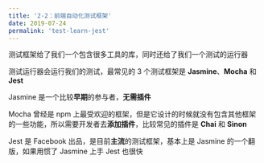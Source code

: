 ```yaml
---
title: '2-2：前端自动化测试框架'
date: 2019-07-24
permalink: 'test-learn-jest'
---
```


测试框架给了我们一个包含很多工具的库，同时还给了我们一个测试的运行器

测试运行器会运行我们的测试，最常见的 3 个测试框架是 **Jasmine**、**Mocha** 和 **Jest**

Jasmine 是一个比较**早期**的参与者，**无需插件**

Mocha 曾经是 npm 上最受欢迎的框架，但是它设计的时候就没有包含其他框架的一些功能，所以需要开发者去**添加插件**，比较常见的插件是 **Chai** 和 **Sinon**

Jest 是 Facebook 出品，是目前**主流**的测试框架，基本上是 Jasmine 的一个翻版，如果用惯了 Jasmine 上手 Jest 也很快
